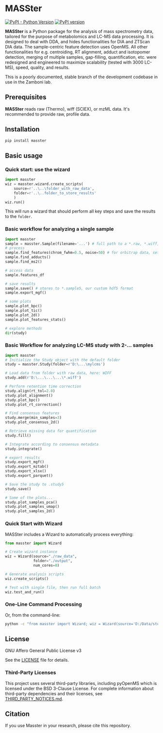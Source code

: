 # MASSter
[![PyPI - Python Version](https://img.shields.io/pypi/pyversions/masster)](https://badge.fury.io/py/masster)
[![PyPI version](https://badge.fury.io/py/masster.svg)](https://badge.fury.io/py/masster)

**MASSter** is a Python package for the analysis of mass spectrometry data, tailored for the purpose of metabolomics and LC-MS data processing. It is designed to deal with DDA, and hides functionalities for DIA and ZTScan DIA data. The sample-centric feature detection uses OpenMS. All other functionalities for e.g. centroiding, RT alignment, adduct and isotopomer detection, merging of multiple samples, gap-filling, quantification, etc. were redesigned and engineered to maximize scalability (tested with 3000 LC-MS), speed, quality, and results.

This is a poorly documented, stable branch of the development codebase in use in the Zamboni lab. 

## Prerequisites

**MASSter** reads raw (Thermo), wiff (SCIEX), or mzML data. It's recommended to provide raw, profile data.

## Installation

```bash
pip install masster
```

## Basic usage
### Quick start: use the wizard

```python
import masster
wiz = masster.wizard.create_scripts(
    source=r'..\..\folder_with_raw_data',
    folder=r'..\..folder_to_store_results'
    )
wiz.run()
```

This will run a wizard that should perform all key steps and save the results to the `folder`.

### Basic workflow for analyzing a single sample
```python
import masster
sample = masster.Sample(filename='...') # full path to a *.raw, *.wiff, or *.mzML file
# process
sample.find_features(chrom_fwhm=0.5, noise=50) # for orbitrap data, set noise to 1e5
sample.find_adducts()
sample.find_ms2()

# access data
sample.features_df

# save results
sample.save() # stores to *.sample5, our custom hdf5 format
sample.export_mgf()

# some plots
sample.plot_bpc()
sample.plot_tic()
sample.plot_2d()
sample.plot_features_stats()

# explore methods
dir(study)
```

### Basic Workflow for analyzing LC-MS study with 2-... samples

```python
import masster
# Initialize the Study object with the default folder
study = masster.Study(folder=r'D:\...\mylcms')

# Load data from folder with raw data, here: WIFF
study.add(r'D:\...\...\...\*.wiff')

# Perform retention time correction
study.align(rt_tol=2.0)
study.plot_alignment()
study.plot_bpc()
study.plot_rt_correction()

# Find consensus features
study.merge(min_samples=3)
study.plot_consensus_2d()

# Retrieve missing data for quantification
study.fill()

# Integrate according to consensus metadata
study.integrate()

# export results
study.export_mgf()
study.export_mztab()
study.export_xlsx()
study.export_parquet()

# Save the study to .study5
study.save()

# Some of the plots...
study.plot_samples_pca()
study.plot_samples_umap()
study.plot_samples_2d()
```

### Quick Start with Wizard
MASSter includes a Wizard to automatically process everything:

```python
from masster import Wizard

# Create wizard instance
wiz = Wizard(source="./raw_data", 
             folder="./output", 
             num_cores=8)

# Generate analysis scripts
wiz.create_scripts()

# Test with single file, then run full batch
wiz.test_and_run()
```

### One-Line Command Processing
Or, from the command-line:
```bash
python -c "from masster import Wizard; wiz = Wizard(source='D:/Data/studies/my_study/raw', folder='D:/Data/studies/my_study/masster'); wiz.create_scripts(); wiz.test_and_run()"
```

## License
GNU Affero General Public License v3

See the [LICENSE](LICENSE) file for details.

### Third-Party Licenses
This project uses several third-party libraries, including pyOpenMS which is licensed under the BSD 3-Clause License. For complete information about third-party dependencies and their licenses, see [THIRD_PARTY_NOTICES.md](THIRD_PARTY_NOTICES.md).

## Citation
If you use Masster in your research, please cite this repository.

